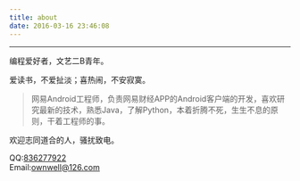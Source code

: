 ```yaml
---
title: about
date: 2016-03-16 23:46:08
---
```




--------------------------
编程爱好者，文艺二B青年。

爱读书，不爱扯淡；喜热闹，不安寂寞。
>网易Android工程师，负责网易财经APP的Android客户端的开发，喜欢研究最新的技术，熟悉Java，了解Python，本着折腾不死，生生不息的原则，干着工程师的事。

欢迎志同道合的人，骚扰致电。



QQ:[836277922 ](http://wpa.qq.com/msgrd?v=3&uin=836277922&site=qq&menu=yes)   
Email:[ownwell@126.com](mailto:ownwell@126.com)
